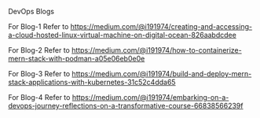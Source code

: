 DevOps Blogs

For Blog-1 Refer to https://medium.com/@i191974/creating-and-accessing-a-cloud-hosted-linux-virtual-machine-on-digital-ocean-826aabdcdee

For Blog-2 Refer to https://medium.com/@i191974/how-to-containerize-mern-stack-with-podman-a05e06eb0e0e

For Blog-3 Refer to https://medium.com/@i191974/build-and-deploy-mern-stack-applications-with-kubernetes-31c52c4dda65

For Blog-4 Refer to https://medium.com/@i191974/embarking-on-a-devops-journey-reflections-on-a-transformative-course-66838566239f
